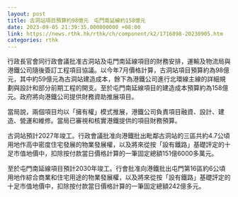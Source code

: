 ```yaml
---
layout: post
title: 古洞站項目預算約98億元　屯門南延線約158億元
date: 2023-09-05 21:39:35.000000000 +08:00
link: https://news.rthk.hk/rthk/ch/component/k2/1716898-20230905.htm
categories: rthk
---
```


行政長官會同行政會議批准古洞站及屯門南延線項目的財務安排，運輸及物流局與港鐵公司隨後簽訂工程項目協議。以今年7月價格計算，古洞站項目預算約為98億元，其中約59億元為古洞站建造成本，餘下為港鐵公司進行北環線主線的詳細規劃與設計和部分前期工程的開支。至於屯門南延線項目的建造成本預算約為158億元。政府將向港鐵公司提供財務資助推展項目。

當局說，兩個項目均以「擁有權」模式推展，港鐵公司負責項目融資、設計、建造、營運和維修。當局已審視和核實港鐵提供的項目財務預算。

古洞站預計2027年竣工。行政會議批准向港鐵批出毗鄰古洞站的三區共約4.7公頃用地作高中密度住宅發展的物業發展權，以及將來從按「設有鐵路」基礎評定的十足市值地價中，扣除按付款當日價格計算的一筆固定總額151億6000多萬元。

至於屯門南延線項目預計2030年竣工。行會批准向港鐵批出屯門第16區約6公頃用地作綜合商業和住宅用途的物業發展權，以及將來從按「設有鐵路」基礎評定的十足市值地價中，扣除按付款當日價格計算的一筆固定總額242億多元。
